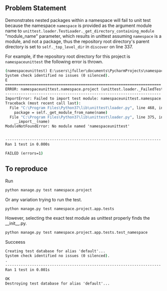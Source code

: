 ## Problem Statement
Demonstrates nested packages within a namespace will fail to unit test
because the namespace ``namespace`` is provided as the argument module name to ``unittest.loader.TestLoader._get_directory_containing_module``
"module_name" parameter, which results in unittest assuming ``namespace`` is a module, and not a package, thus
the repository root directory's parent directory is set to ``self._top_level_dir`` in ``discover`` on line 337.

For example, if the repository root directory for this project is ``namespaceunittest`` the following error is thrown.
```cmd
(namespaceunittest) E:\users\jfuller\documents\PycharmProjects\namespaceunittest>python manage.py test namespace.project
System check identified no issues (0 silenced).
E
======================================================================
ERROR: namespaceunittest.namespace.project (unittest.loader._FailedTest)
----------------------------------------------------------------------
ImportError: Failed to import test module: namespaceunittest.namespace.project
Traceback (most recent call last):
  File "C:\Program Files\Python37\lib\unittest\loader.py", line 468, in _find_test_path
    package = self._get_module_from_name(name)
  File "C:\Program Files\Python37\lib\unittest\loader.py", line 375, in _get_module_from_name
    __import__(name)
ModuleNotFoundError: No module named 'namespaceunittest'


----------------------------------------------------------------------
Ran 1 test in 0.000s

FAILED (errors=1)
```
## To reproduce
Run
```cmd
python manage.py test namespace.project
```
Or any variation trying to run the test.
```cmd
python manage.py test namespace.project.app.tests
```
However, selecting the exact test module as unittest properly finds the __init\__.py.
```cmd
python manage.py test namespace.project.app.tests.test_namespace
```
Succeess
```cmd
Creating test database for alias 'default'...
System check identified no issues (0 silenced).
.
----------------------------------------------------------------------
Ran 1 test in 0.001s

OK
Destroying test database for alias 'default'...

```
